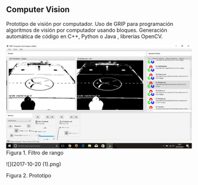 ## Computer Vision

Prototipo de visión por computador.
Uso de GRIP para programación algoritmos de visión por computador usando bloques. Generación automática de código en C++, Python o Java , librerías OpenCV.

![](2017-10-20.png)
Figura 1. Filtro de rango


![](2017-10-20 (1).png)

Figura 2. Prototipo
